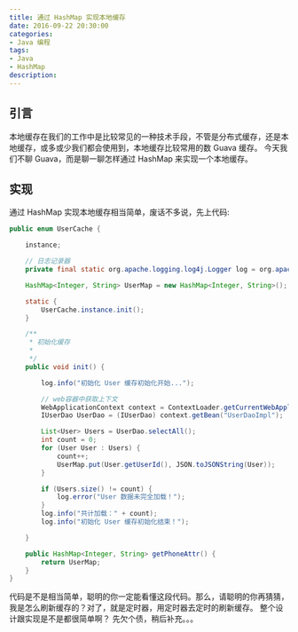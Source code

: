 ```yaml
---
title: 通过 HashMap 实现本地缓存
date: 2016-09-22 20:30:00
categories:
- Java 编程
tags: 
- Java
- HashMap
description: 
---
```


## 引言
  本地缓存在我们的工作中是比较常见的一种技术手段，不管是分布式缓存，还是本地缓存，或多或少我们都会使用到，本地缓存比较常用的数 Guava 缓存。
今天我们不聊 Guava，而是聊一聊怎样通过 HashMap 来实现一个本地缓存。

<!-- more -->

## 实现
通过 HashMap 实现本地缓存相当简单，废话不多说，先上代码:

``` java
public enum UserCache {

	instance;

	// 日志记录器
	private final static org.apache.logging.log4j.Logger log = org.apache.logging.log4j.LogManager.getLogger(UserCache.class);

	HashMap<Integer, String> UserMap = new HashMap<Integer, String>();

	static {
		UserCache.instance.init();
	}

	/**
	 * 初始化缓存
	 *
	 */
	public void init() {

		log.info("初始化 User 缓存初始化开始...");

		// web容器中获取上下文
		WebApplicationContext context = ContextLoader.getCurrentWebApplicationContext();
		IUserDao UserDao = (IUserDao) context.getBean("UserDaoImpl");

		List<User> Users = UserDao.selectAll();
		int count = 0;
		for (User User : Users) {
			count++;
			UserMap.put(User.getUserId(), JSON.toJSONString(User));
		}

		if (Users.size() != count) {
			log.error("User 数据未完全加载！");
		}
		log.info("共计加载：" + count);
		log.info("初始化 User 缓存初始化结束！");

	}

	public HashMap<Integer, String> getPhoneAttr() {
		return UserMap;
	}
}
```

代码是不是相当简单，聪明的你一定能看懂这段代码。那么，请聪明的你再猜猜，我是怎么刷新缓存的？对了，就是定时器，用定时器去定时的刷新缓存。
整个设计跟实现是不是都很简单啊？
先欠个债，稍后补充。。。
